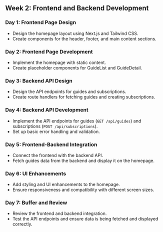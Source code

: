 ## Week 2: Frontend and Backend Development

### Day 1: Frontend Page Design
- Design the homepage layout using Next.js and Tailwind CSS.
- Create components for the header, footer, and main content sections.

### Day 2: Frontend Page Development
- Implement the homepage with static content.
- Create placeholder components for GuideList and GuideDetail.

### Day 3: Backend API Design
- Design the API endpoints for guides and subscriptions.
- Create route handlers for fetching guides and creating subscriptions.

### Day 4: Backend API Development
- Implement the API endpoints for guides (`GET /api/guides`) and subscriptions (`POST /api/subscriptions`).
- Set up basic error handling and validation.

### Day 5: Frontend-Backend Integration
- Connect the frontend with the backend API.
- Fetch guides data from the backend and display it on the homepage.

### Day 6: UI Enhancements
- Add styling and UI enhancements to the homepage.
- Ensure responsiveness and compatibility with different screen sizes.

### Day 7: Buffer and Review
- Review the frontend and backend integration.
- Test the API endpoints and ensure data is being fetched and displayed correctly.
